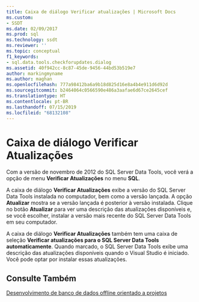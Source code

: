 ```yaml
---
title: Caixa de diálogo Verificar atualizações | Microsoft Docs
ms.custom:
- SSDT
ms.date: 02/09/2017
ms.prod: sql
ms.technology: ssdt
ms.reviewer: ''
ms.topic: conceptual
f1_keywords:
- sql.data.tools.checkforupdates.dialog
ms.assetid: 40f942cc-8c87-45de-9456-44bd53b519e7
author: markingmyname
ms.author: maghan
ms.openlocfilehash: 777a98412ba6a9b18d825d16e8a4b4e911d6d92d
ms.sourcegitcommit: b2464064c0566590e486a3aafae6d67ce2645cef
ms.translationtype: HT
ms.contentlocale: pt-BR
ms.lasthandoff: 07/15/2019
ms.locfileid: "68132108"
---
```

# <a name="check-for-updates-dialog-box"></a>Caixa de diálogo Verificar Atualizações
Com a versão de novembro de 2012 do SQL Server Data Tools, você verá a opção de menu **Verificar Atualizações** no menu **SQL**.  
  
A caixa de diálogo **Verificar Atualizações** exibe a versão do SQL Server Data Tools instalada no computador, bem como a versão lançada. A opção **Atualizar** mostra se a versão lançada é posterior à versão instalada. Clique no botão **Atualizar** para ver uma descrição das atualizações disponíveis e, se você escolher, instalar a versão mais recente do SQL Server Data Tools em seu computador.  
  
A caixa de diálogo **Verificar Atualizações** também tem uma caixa de seleção **Verificar atualizações para o SQL Server Data Tools automaticamente**. Quando marcado, o SQL Server Data Tools exibe uma descrição das atualizações disponíveis quando o Visual Studio é iniciado. Você pode optar por instalar essas atualizações.  
  
## <a name="see-also"></a>Consulte Também  
[Desenvolvimento de banco de dados offline orientado a projetos](../ssdt/project-oriented-offline-database-development.md)  
  
